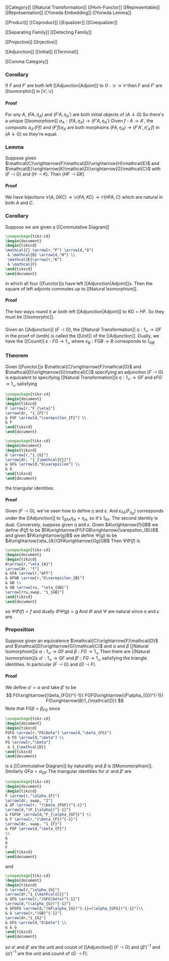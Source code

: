[[Category]]
[[Natural Transformation]]
[[Hom-Functor]]
[[Representable]]
[[Representation]]
[[Yoneda Embedding]]
[[Yoneda Lemma]]

[[Product]]
[[Coproduct]]
[[Equalizer]]
[[Coequalizer]]

[[Separating Family]]
[[Detecting Family]]

[[Projective]]
[[Injective]]

[[Adjunction]]
[[Initial]]
[[Terminal]]

[[Comma Category]]
### Corollary
If $F$ and $F'$ are both left [[Adjunction|Adjoint]] to $G:\mathcal{D}\to \mathcal{C}$
then $F$ and $F'$ are [[Isomorphic]] in $[\mathcal{C},\mathcal{D}]$
#### Proof
For any $A$, $(FA,\eta_{A})$ and $(F'A,\eta_{A}')$ are both initial objects of $(A\downarrow G)$
So there's a unique [[Isomorphism]] $\alpha_{A}:(FA,\eta_{A})\to(F'A,\eta_{A}')$
Given $f:A\to A'$, the composits $\alpha_{A'}(Ff)$ and $(F'f)\alpha_{A}$ are both morphisms
$(FA,\eta_{A})\to(F'A',\eta'_{A'}f)$ in $(A\downarrow G)$ so they're equal.
### Lemma
Suppose given $\mathcal{C}\xrightarrow{F}\mathcal{D}\xrightarrow{H}\mathcal{E}$
and $\mathcal{E}\xrightarrow{K}\mathcal{D}\xrightarrow{G}\mathcal{C}$
with $(F\dashv G)$ and $(H\dashv K)$.
Then $(HF\dashv GK)$
#### Proof
We have bijections $\mathcal{C}(A,GKC)\to \mathcal{D}(FA,KC)\to \mathcal{E}(HFA,C)$
which are natural in both $A$ and $C$.
### Corollary
Suppose we are given a [[Commutative Diagram]]
```tikz
\usepackage{tikz-cd}
\begin{document}
\begin{tikzcd}
\mathcal{C} \arrow[r,"F"] \arrow[d,"G"]
 & \mathcal{D} \arrow[d,"H"] \\
 \mathcal{E}\arrow[r,"K"]
 & \mathcal{F}
\end{tikzcd}
\end{document}
```
in which all four [[Functor]]s have left [[Adjunction|Adjoint]]s.
Then the square of left adjoints commutes up to [[Natural Isomorphism]].
#### Proof
The two ways round it ar both left [[Adjunction|Adjoint]] to $KG=HF$.
So they must be [[Isomorphic]].

### 
Given an [[Adjunction]] $(F\dashv G)$, the [[Natural Transformation]] $\eta:1_{\mathcal{C}}\to GF$ 
in the proof of (smth) is called the [[Unit]] of the [[Adjunction]].
Dually, we have the [[Counit]] $\varepsilon:FG\to 1_{\mathcal{D}}$ where $\varepsilon_{B}:FGB\to B$ corresponds to $1_{GB}$
### Theorem
Given [[Functor]]s $\mathcal{C}\xrightarrow{F}\mathcal{D}$ and $\mathcal{D}\xrightarrow{G}\mathcal{C}$ specifying an adjunction $(F\dashv G)$
is equivalent to specifying [[Natural Transformation]]s 
$\eta:1_{\mathcal{C}}\to GF$ and $\varepsilon FG\to 1_{\mathcal{D}}$ satisfying
```tikz
\usepackage{tikz-cd}
\begin{document}
\begin{tikzcd}
F \arrow[r,"F_{\eta}"] 
\arrow[dr, "1_{F}"] 
& FGF \arrow[d,"\varepsilon_{F}"] \\
& F
\end{tikzcd}
\end{document}
```
```tikz
\usepackage{tikz-cd}
\begin{document}
\begin{tikzcd}
G \arrow[r,"1_{G}"] 
\arrow[dr, "1_{\mathcal{C}}"] 
& GFG \arrow[d,"G\varepsilon"] \\
& G
\end{tikzcd}
\end{document}
```
the triangular identities.
#### Proof
Given $(F\dashv G)$, we've seen how to define $\eta$ and $\varepsilon$.
And $\varepsilon_{FA}(F_{\eta_{A}})$ corresponds under the [[Adjunction]] to $1_{GFA}\eta_{A}=\eta_{A}$,
so it's $1_{FA}$. The second identity is dual.
Conversely, suppose given $\eta$ and $\varepsilon$.
Given $A\xrightarrow{f}GB$ we define $\Phi(f)$ to be $FA\xrightarrow{Ff}FGB\xrightarrow{\varepsilon_{B}}B$
and given $FA\xrightarrow{g}B$ we define $\Psi(g)$ to be $A\xrightarrow{\eta_{A}}GFA\xrightarrow{Gg}GB$
Then $\Psi \Phi(f)$ is 
```tikz
\usepackage{tikz-cd}
\begin{document}
\begin{tikzcd}
A\arrow[r,"\eta_{A}"] 
\arrow[dr, "f"] 
& GFA \arrow[r,"GFf"]
& GFGB \arrow[r,"G\varepsilon_{B}"]
& GB \\
& GB \arrow[ru, "\eta_{GB}"]
\arrow[rru,swap, "1_{GB}"]
\end{tikzcd}
\end{document}
```
so $\Psi \Phi(f)=f$ and dually $\Phi \Psi(g)=g$ 
And $\Phi$ and $\Psi$ are natural since $\eta$ and $\varepsilon$ are.
### Proposition
Suppose given an equivalence $\mathcal{C}\xrightarrow{F}\mathcal{D}$ and $\mathcal{D}\xrightarrow{G}\mathcal{C}$
and $\alpha$ and $\beta$ [[Natural Isomorphism]]s
$\alpha:1_{\mathcal{C}}\to GF$ and $\beta:FG\to 1_{\mathcal{D}}$
Then there are [[Natural Isomorphism]]s 
$\alpha':1_{\mathcal{C}}\to GF$ and $\beta':FG\to 1_{\mathcal{D}}$ satisfying the triangle identities.
In particular $(F\dashv G)$ and $(G\dashv F)$.
#### Proof
We define $\alpha'=\alpha$ and take $\beta'$ to be 
$$
FG\xrightarrow{(\beta_{FG})^{-1}} 
FGFG\xrightarrow{(F\alpha_{G})^{-1}}
FG\xrightarrow{B}1_{\mathcal{D}}
$$
Note that $FG\beta=\beta_{FG}$ since 
```tikz
\usepackage{tikz-cd}
\begin{document}
\begin{tikzcd}
FGFG \arrow[r,"FG\beta"] \arrow[d,"\beta_{FG}"]
 & FG \arrow[d,"\beta"] \\
FG \arrow[r,"\beta"]
 & 1_{\mathcal{D}}
\end{tikzcd}
\end{document}
```
is a [[Commutative Diagram]] by naturality and $\beta$ is [[Monomorphism]].
Similarly $GF\alpha=\alpha_{GF}$
The triangular identities for $\alpha'$ and $\beta'$ are
```tikz
\usepackage{tikz-cd}
\begin{document}
\begin{tikzcd}
F \arrow[r,"\alpha_{F}"]
\arrow[dr, swap, "1"]
& GF \arrow[r, "(\beta_{FGF})^{-1}"] 
\arrow[d,"(F_{\alpha})^{-1}"]
& FGFGF \arrow[d,"F_{\alpha_{GF}}"] \\
& F \arrow[r,"(\beta_{F})^{-1}"]
\arrow[dr, swap, "1_{F}"]
& FGF \arrow[d,"\beta_{F}"]
\\
& 
&
F
\end{tikzcd}
\end{document}
```
and 
```tikz
\usepackage{tikz-cd}
\begin{document}
\begin{tikzcd}
G \arrow[r,"\alpha_{G}"] 
\arrow[dr,"1_{\mathcal{C}}"]
& GFG \arrow[r,"(GFG\beta)^{-1}"]
\arrow[d,"(\alpha_{G})^{-1}"]
& GFGFG \arrow[d,"(GF\alpha_{G})^{-1}=(\alpha_{GFG})^{-1}"]\\
& G \arrow[r,"(GB)^{-1}"]
\arrow[dr,"1_{G}"]
& GFG \arrow[d,"G\beta"] \\
& & G
\end{tikzcd}
\end{document}
```
so $\alpha'$ and $\beta'$ are the unit and counit of [[Adjunction]] $(F\dashv G)$ 
and $(\beta')^{-1}$ and $(\alpha')^{-1}$ are the unit and counit of $(G\dashv F)$.